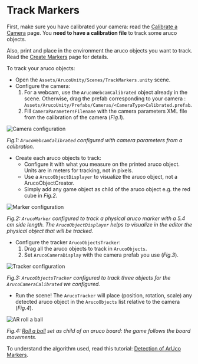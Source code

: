# Track Markers

First, make sure you have calibrated your camera: read the [Calibrate a Camera](calibrate-a-camera.md) page. You **need to have a calibration file** to track some aruco objects.

Also, print and place in the environment the aruco objects you want to track. Read the [Create Markers](create-markers.md) page for details.

To track your aruco objects:

- Open the `Assets/ArucoUnity/Scenes/TrackMarkers.unity` scene.
- Configure the camera:
  1. For a webcam, use the `ArucoWebcamCalibrated` object already in the scene. Otherwise, drag the prefab corresponding to your camera : `Assets/ArucoUnity/Prefabs/Cameras/<CameraType>Calibrated.prefab`.
  2. Fill `CameraParametersFilename` with the camera parameters XML file from the calibration of the camera (*Fig.1*).

![Camera configuration](~/images/track_markers_camera.jpg)

*Fig.1: `ArucoWebcamCalibrated` configured with camera parameters from a calibration.*

- Create each aruco objects to track:
  - Configure it with what you measure on the printed aruco object. Units are in meters for tracking, not in pixels.
  - Use a `ArucoObjectDisplayer` to visualize the aruco object, not a ArucoObjectCreator.
  - Simply add any game object as child of the aruco object e.g. the red cube in *Fig.2*.

![Marker configuration](~/images/track_markers_marker.jpg)

*Fig.2: `ArucoMarker` configured to track a physical aruco marker with a 5.4 cm side length. The `ArucoObjectDisplayer` helps to visualize in the editor the physical object that will be tracked.*

- Configure the tracker `ArucoObjectsTracker`:
  1. Drag all the aruco objects to track in `ArucoObjects`.
  2. Set `ArucoCameraDisplay` with the camera prefab you use (*Fig.3*).

![Tracker configuration](~/images/track_markers_tracker.jpg)

*Fig.3: `ArucoObjectsTracker` configured to track three objects for the `ArucoCameraCalibrated` we configured.*

- Run the scene! The `ArucoTracker` will place (position, rotation, scale) any detected aruco object in the `ArucoObjects` list relative to the camera (*Fig.4*).

![AR roll a ball](~/images/ar_roll_a_ball.gif)

*Fig.4: [Roll a ball](https://unity3d.com/fr/learn/tutorials/s/roll-ball-tutorial) set as child of an aruco board: the game follows the board movements.*

To understand the algorithm used, read this tutorial: [Detection of ArUco Markers](https://docs.opencv.org/3.4/d5/dae/tutorial_aruco_detection.html).